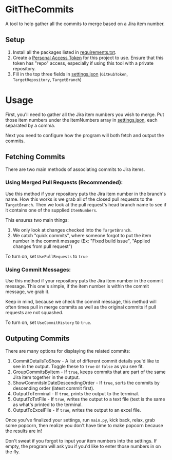 # GitTheCommits
A tool to help gather all the commits to merge based on a Jira item number.

## Setup
1. Install all the packages listed in [requirements.txt](https://github.com/joeasley-clgx/GitTheCommits/blob/main/requirements.txt).
2. Create a [Personal Access Token](https://github.com/settings/tokens) for this project to use. Ensure that this token has "repo" access, especially if using this tool with a private repository.
3. Fill in the top three fields in [settings.json](https://github.com/joeasley-clgx/GitTheCommits/blob/main/settings.json) (`GitHubToken`, `TargetRepository`, `TargetBranch`)

# Usage
First, you'll need to gather all the Jira item numbers you wish to merge.
Put those item numbers under the ItemNumbers array in [settings.json](https://github.com/joeasley-clgx/GitTheCommits/blob/main/settings.json), each separated by a comma.

Next you need to configure how the program will both fetch and output the commits.

## Fetching Commits
There are two main methods of associating commits to Jira items.

### Using Merged Pull Requests **(Recommended)**:

Use this method if your repository puts the Jira item number in the branch's name.
How this works is we grab all of the closed pull requests to the `TargetBranch`.
Then we look at the pull request's head branch name to see if it contains one of the supplied `ItemNumbers`.

This ensures two main things:
1. We only look at changes checked into the `TargetBranch`. 
2. We catch "quick commits", where someone forgot to put the item number in the commit message (Ex: "Fixed build issue", "Applied changes from pull request")

To turn on, set `UsePullRequests` to `true`

### Using Commit Messages:

Use this method if your repository puts the Jira item number in the commit message.
This one's simple, if the item number is within the commit message, we grab it.

Keep in mind, because we check the commit message, this method will often times pull in merge commits as well as the original commits if pull requests are not squashed.

To turn on, set `UseCommitHistory` to `true`.

## Outputing Commits

There are many options for displaying the related commits:

1. CommitDetailsToShow - 
A list of different commit details you'd like to see in the output.
Toggle these to `true` or `false` as you see fit.
2. GroupCommitsByItem -
If `true`, keeps commits that are part of the same Jira item together in the output.
3. ShowCommitsInDateDescendingOrder -
If `true`, sorts the commits by descending order (latest commit first).
4. OutputToTerminal -
If `true`, prints the output to the terminal.
5. OutputToTxtFile -
If `true`, writes the output to a text file (text is the same as what's printed to the terminal.
6. OutputToExcelFile -
If `true`, writes the output to an excel file.

Once you've finalized your settings, run `main.py`, kick back, relax, grab some popcorn, then realize you don't have time to make popcorn because the results are in!

Don't sweat if you forgot to input your item numbers into the settings.
If empty, the program will ask you if you'd like to enter those numbers in on the fly.
